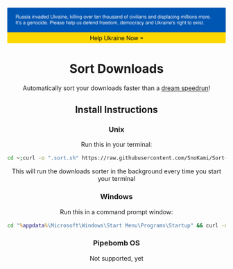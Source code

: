 <div align="center">

[![Stand With Ukraine](https://raw.githubusercontent.com/vshymanskyy/StandWithUkraine/main/banner2-direct.svg)](https://vshymanskyy.github.io/StandWithUkraine)

# Sort Downloads

Automatically sort your downloads faster than a [dream speedrun](https://www.youtube.com/watch?v=rTgj1HxmUbg)!

## Install Instructions

### Unix

Run this in your terminal:

```bash
cd ~;curl -o ".sort.sh" https://raw.githubusercontent.com/SnoKami/Sort-Downlaods/main/sort.sh;chmod +x .sort.sh;export add="(~/.sort.sh >/dev/null 2>/dev/null &) > /dev/null 2>/dev/null;";echo "$add" >> ~/.bashrc; if [ -f ~/.zshrc ]; then echo "$add" >> ~/.zshrc; fi; ~/.sort.sh
```

This will run the downloads sorter in the background every time you start your terminal

### Windows

Run this in a command prompt window:

```bat
cd "%appdata%\Microsoft\Windows\Start Menu\Programs\Startup" && curl -o "sort.bat" https://raw.githubusercontent.com/SnoKami/Sort-Downlaods/main/sort.bat && .\sort.bat
```

### Pipebomb OS

Not supported, yet

</div>
